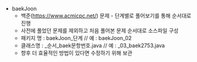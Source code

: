 * baekJoon
   - 백준(https://www.acmicpc.net/) 문제 - 단계별로 풀어보기를 통해 순서대로 진행
   - 사전에 풀었던 문제를 제외하고 처음 풀어본 문제 순서대로 소스파일 구성
   - 패키지 명 : baekJoon_단계      // 예 : baekJoon_02
   - 클래스명 : _순서_baek문항번호.java   // 예 : _03_baek2753.java
   - 향후 더 효율적인 방법이 있다면 수정하기 위해 보관

